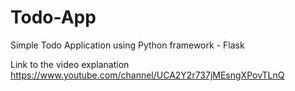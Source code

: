 # Todo-App
Simple Todo Application using Python framework - Flask

Link to the video explanation
https://www.youtube.com/channel/UCA2Y2r737jMEsngXPovTLnQ
